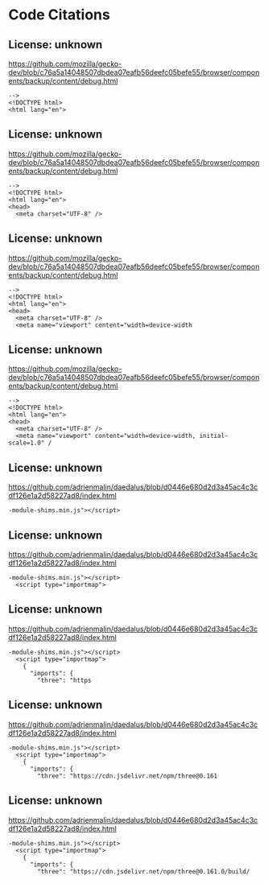 # Code Citations

## License: unknown
https://github.com/mozilla/gecko-dev/blob/c76a5a14048507dbdea07eafb56deefc05befe55/browser/components/backup/content/debug.html

```
-->
<!DOCTYPE html>
<html lang="en">
```


## License: unknown
https://github.com/mozilla/gecko-dev/blob/c76a5a14048507dbdea07eafb56deefc05befe55/browser/components/backup/content/debug.html

```
-->
<!DOCTYPE html>
<html lang="en">
<head>
  <meta charset="UTF-8" />
```


## License: unknown
https://github.com/mozilla/gecko-dev/blob/c76a5a14048507dbdea07eafb56deefc05befe55/browser/components/backup/content/debug.html

```
-->
<!DOCTYPE html>
<html lang="en">
<head>
  <meta charset="UTF-8" />
  <meta name="viewport" content="width=device-width
```


## License: unknown
https://github.com/mozilla/gecko-dev/blob/c76a5a14048507dbdea07eafb56deefc05befe55/browser/components/backup/content/debug.html

```
-->
<!DOCTYPE html>
<html lang="en">
<head>
  <meta charset="UTF-8" />
  <meta name="viewport" content="width=device-width, initial-scale=1.0" /
```


## License: unknown
https://github.com/adrienmalin/daedalus/blob/d0446e680d2d3a45ac4c3cdf126e1a2d58227ad8/index.html

```
-module-shims.min.js"></script>
```


## License: unknown
https://github.com/adrienmalin/daedalus/blob/d0446e680d2d3a45ac4c3cdf126e1a2d58227ad8/index.html

```
-module-shims.min.js"></script>
  <script type="importmap">
```


## License: unknown
https://github.com/adrienmalin/daedalus/blob/d0446e680d2d3a45ac4c3cdf126e1a2d58227ad8/index.html

```
-module-shims.min.js"></script>
  <script type="importmap">
    {
      "imports": {
        "three": "https
```


## License: unknown
https://github.com/adrienmalin/daedalus/blob/d0446e680d2d3a45ac4c3cdf126e1a2d58227ad8/index.html

```
-module-shims.min.js"></script>
  <script type="importmap">
    {
      "imports": {
        "three": "https://cdn.jsdelivr.net/npm/three@0.161
```


## License: unknown
https://github.com/adrienmalin/daedalus/blob/d0446e680d2d3a45ac4c3cdf126e1a2d58227ad8/index.html

```
-module-shims.min.js"></script>
  <script type="importmap">
    {
      "imports": {
        "three": "https://cdn.jsdelivr.net/npm/three@0.161.0/build/
```

